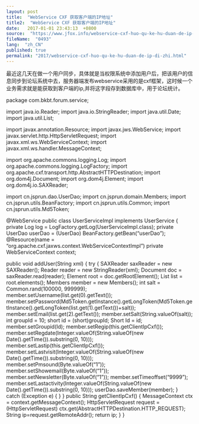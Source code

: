 ```yaml
---
layout: post
title:  "WebService CXF 获取客户端的IP地址"
title2:  "WebService CXF 获取客户端的IP地址"
date:   2017-01-01 23:43:13  +0800
source:  "https://www.jfox.info/webservice-cxf-huo-qu-ke-hu-duan-de-ip-di-zhi.html"
fileName:  "0493"
lang:  "zh_CN"
published: true
permalink: "2017/webservice-cxf-huo-qu-ke-hu-duan-de-ip-di-zhi.html"
---
```


最近这几天在做一个用户同步，具体就是当权限系统中添加用户后，把该用户的信息同步到论坛系统中去，服务器端发布webservice采用的是cxf框架，这时候一个业务需求就是能获取到客户端的ip,并将这字段存到数据库中，用于论坛统计。

package com.bkbt.forum.service;

import java.io.Reader;
import java.io.StringReader;
import java.util.Date;
import java.util.List;

import javax.annotation.Resource;
import javax.jws.WebService;
import javax.servlet.http.HttpServletRequest;
import javax.xml.ws.WebServiceContext;
import javax.xml.ws.handler.MessageContext;

import org.apache.commons.logging.Log;
import org.apache.commons.logging.LogFactory;
import org.apache.cxf.transport.http.AbstractHTTPDestination;
import org.dom4j.Document;
import org.dom4j.Element;
import org.dom4j.io.SAXReader;

import cn.jsprun.dao.UserDao;
import cn.jsprun.domain.Members;
import cn.jsprun.utils.BeanFactory;
import cn.jsprun.utils.Common;
import cn.jsprun.utils.Md5Token;

@WebService
public class UserServiceImpl implements UserService {
private Log log = LogFactory.getLog(UserServiceImpl.class);
private UserDao userDao = (UserDao) BeanFactory.getBean(“userDao”);
@Resource(name = “org.apache.cxf.jaxws.context.WebServiceContextImpl”)
private WebServiceContext context;

public void addUser(String xml) {
try {
SAXReader saxReader = new SAXReader();
Reader reader = new StringReader(xml);
Document doc = saxReader.read(reader);
Element root = doc.getRootElement();
List<Element> list = root.elements();
Members member = new Members();
int salt = Common.rand(100000, 999999);
member.setUsername(list.get(0).getText());
member.setPassword(Md5Token.getInstance().getLongToken(Md5Token.getInstance().getLongToken(list.get(1).getText())+salt));
member.setEmail(list.get(2).getText());
member.setSalt(String.valueOf(salt));
int groupId = 10;
short id = (short)groupId;
Short Id = id;
member.setGroupid(Id);
member.setRegip(this.getClientIpCxf());
member.setRegdate(Integer.valueOf(String.valueOf(new Date().getTime()).substring(0, 10)));
member.setLastip(this.getClientIpCxf());
member.setLastvisit(Integer.valueOf(String.valueOf(new Date().getTime()).substring(0, 10)));
member.setPmsound(Byte.valueOf(“1”));
member.setShowemail(Byte.valueOf(“1”));
member.setNewsletter(Byte.valueOf(“1”));
member.setTimeoffset(“9999”);
member.setLastactivity(Integer.valueOf(String.valueOf(new Date().getTime()).substring(0, 10)));
userDao.saveMember(member);
} catch (Exception e) {
}
} 
public String getClientIpCxf() {
MessageContext ctx = context.getMessageContext();
HttpServletRequest request = (HttpServletRequest)
ctx.get(AbstractHTTPDestination.HTTP_REQUEST);
String ip=request.getRemoteAddr();
return ip; 
}
}
